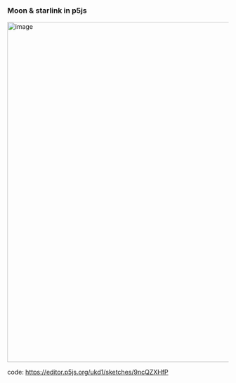 ### Moon & starlink in p5js
<img width="773" alt="image" src="https://user-images.githubusercontent.com/44345/190510483-037ce460-6f60-45a4-9813-7fd326cae8bc.png">   code: https://editor.p5js.org/ukd1/sketches/9ncQZXHfP 
